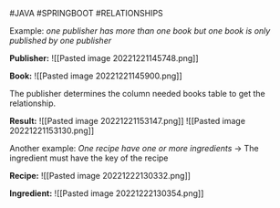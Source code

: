 #JAVA #SPRINGBOOT #RELATIONSHIPS 

Example: *one publisher has more than one book but  one book is only published by one publisher*

**Publisher:**
![[Pasted image 20221221145748.png]]

**Book:**
![[Pasted image 20221221145900.png]]

The publisher determines the column needed books table to get the relationship.

**Result:**
![[Pasted image 20221221153147.png]]
![[Pasted image 20221221153130.png]]

Another example: *One recipe have one or more ingredients* -> The ingredient must have the key of the recipe

**Recipe:**
![[Pasted image 20221222130332.png]]

**Ingredient:**
![[Pasted image 20221222130354.png]]

